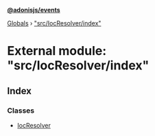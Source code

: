 **[@adonisjs/events](../README.md)**

[Globals](../README.md) › ["src/IocResolver/index"](_src_iocresolver_index_.md)

# External module: "src/IocResolver/index"

## Index

### Classes

* [IocResolver](../classes/_src_iocresolver_index_.iocresolver.md)